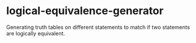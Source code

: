 # logical-equivalence-generator
Generating truth tables on different statements to match if two statements are logically equivalent.
